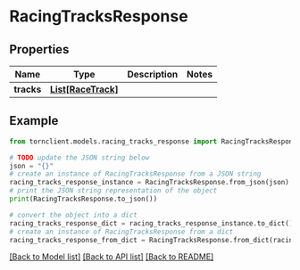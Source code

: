 # RacingTracksResponse


## Properties

Name | Type | Description | Notes
------------ | ------------- | ------------- | -------------
**tracks** | [**List[RaceTrack]**](RaceTrack.md) |  | 

## Example

```python
from tornclient.models.racing_tracks_response import RacingTracksResponse

# TODO update the JSON string below
json = "{}"
# create an instance of RacingTracksResponse from a JSON string
racing_tracks_response_instance = RacingTracksResponse.from_json(json)
# print the JSON string representation of the object
print(RacingTracksResponse.to_json())

# convert the object into a dict
racing_tracks_response_dict = racing_tracks_response_instance.to_dict()
# create an instance of RacingTracksResponse from a dict
racing_tracks_response_from_dict = RacingTracksResponse.from_dict(racing_tracks_response_dict)
```
[[Back to Model list]](../README.md#documentation-for-models) [[Back to API list]](../README.md#documentation-for-api-endpoints) [[Back to README]](../README.md)


